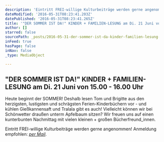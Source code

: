 ```yaml
---
description: 'Eintritt FREI-willige Kulturbeiträge werden gerne angenommen! Anmeldung empfohlen: per Mail.'
dateModified: '2016-05-31T08:23:41.203Z'
datePublished: '2016-05-31T08:23:41.265Z'
title: '"DER SOMMER IST DA!" KINDER + FAMILIEN-LESUNG am Di. 21 Juni von 15.00 - 16.00 Uhr '
author: []
starred: false
sourcePath: _posts/2016-05-31-der-sommer-ist-da-kinder-familien-lesung-am-di-21-juni.md
inFeed: true
hasPage: false
inNav: false
_type: MediaObject

---
```

<article style=""><h1>"DER SOMMER IST DA!" KINDER + FAMILIEN-LESUNG am Di. 21 Juni von 15.00 - 16.00 Uhr </h1><p>Heute beginnt der SOMMER! Deshalb lesen Tom und Brigitte aus den herzigsten, lustigsten und schrägsten Ferien-Kinderbüchern vor - und kühlen Gießkannensaft und Tralala gibt es auch! Vielleicht können wir bei Schönwetter draußen unterm Apfelbaum sitzen? Wir freuen uns auf einen kunterbunten Nachmittag mit vielen kleinen + großen Bücherfreund_innen. </p></article>

Eintritt FREI-willige Kulturbeiträge werden gerne angenommen! Anmeldung empfohlen: _[per Mail][0]_.

[0]: mailto:kontakt@feinkost-weninger.at?subject=Anmeldung%20Sommerlesung&body=Liebe%20fein.k%C3%B6stler%2C%0A%0Awir%20melden%20uns%20(%20x%20Personen)%20zu%20eurer%20Sommerlesung%2C%20am%20Dienstag%2021.%20Juni%20von%2015-16%3A00%20Uhr%20an.%20%0ALiebe%20Gr%C3%BC%C3%9Fe%20und%20bis%20bald!%0A%0Axxx